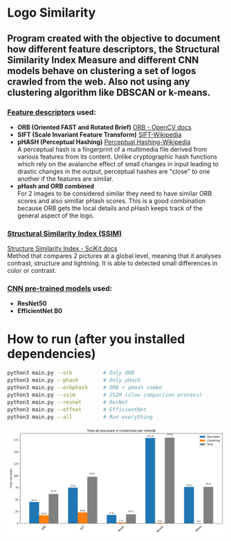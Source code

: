 # Logo Similarity
## Program created with the objective to document how different feature descriptors, the Structural Similarity Index Measure and different CNN models behave on clustering a set of logos crawled from the web. Also not using any clustering algorithm like DBSCAN or k-means.

### <u> Feature descriptors</u> used:
- **ORB (Oriented FAST and Rotated Brief)** [ORB - OpenCV docs](https://docs.opencv.org/4.x/d1/d89/tutorial_py_orb.html)  <br/>
- **SIFT (Scale Invariant Feature Transform)**  [SIFT-Wikipedia](https://en.wikipedia.org/wiki/Scale-invariant_feature_transform)<br/>
- **pHASH (Perceptual Hashing)**  [Perceptual Hashing-Wikipedia](https://en.wikipedia.org/wiki/Perceptual_hashing)<br/>
        A perceptual hash is a fingerprint of a multimedia file derived from various features from its content. Unlike cryptographic hash functions which rely on the avalanche effect of small changes in input leading to drastic changes in the output, perceptual hashes are "close" to one another if the features are similar. <br/>
- **pHash and ORB combined** <br/>
        For 2 images to be considered similar they need to have similar ORB scores and also simillar pHash scores. This is a good combination because ORB gets the local details and pHash keeps track of the general aspect of the logo.
###  <u> Structural Similarity Index (SSIM) </u> 
[Structure Similarity Index - SciKit docs](https://scikit-image.org/docs/0.25.x/auto_examples/transform/plot_ssim.html) <br/>
Method that compares 2 pictures at a global level, meaning that it analyses contrast, structure and lightning. It is able to detected small differences in color or contrast. 
### <u> CNN pre-trained models</u> used:
- **ResNet50**
- **EfficientNet B0**
# How to run (after you installed dependencies)
```bash
python3 main.py --orb          # Only ORB
python3 main.py --phash        # Only pHash
python3 main.py --orbphash     # ORB + pHash combo
python3 main.py --ssim         # SSIM (slow comparison process)
python3 main.py --resnet       # ResNet
python3 main.py --effnet       # EfficientNet
python3 main.py --all          # Run everything
```
![image info](timp_algoritmi.png)